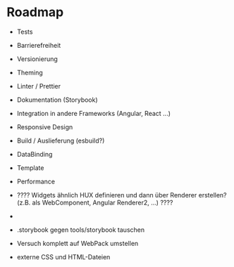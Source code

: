 # Roadmap

- Tests
- Barrierefreiheit
- Versionierung
- Theming 
- Linter / Prettier
- Dokumentation (Storybook)
- Integration in andere Frameworks (Angular, React ...)
- Responsive Design
- Build / Auslieferung (esbuild?)
- DataBinding
- Template
- Performance
- ???? Widgets ähnlich HUX definieren und dann über Renderer erstellen? (z.B. als WebComponent, Angular Renderer2, ...) ????
- 


- .storybook gegen tools/storybook tauschen
- Versuch komplett auf WebPack umstellen
- externe CSS und HTML-Dateien